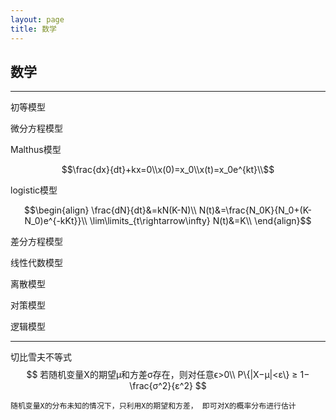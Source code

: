 ```yaml
---
layout: page
title: 数学
---
```


## 数学

<script type="text/javascript"
src="https://cdnjs.cloudflare.com/ajax/libs/mathjax/2.7.3/MathJax.js?config=TeX-AMS-MML_HTMLorMML">
</script>

---

初等模型

微分方程模型

Malthus模型

$$\frac{dx}{dt}+kx=0\\x(0)=x_0\\x(t)=x_0e^{kt}\\$$

logistic模型

$$\begin{align}
\frac{dN}{dt}&=kN(K-N)\\
N(t)&=\frac{N_0K}{N_0+(K-N_0)e^{-kKt}}\\ \lim\limits_{t\rightarrow\infty} N(t)&=K\\
\end{align}$$

差分方程模型

线性代数模型

离散模型

对策模型

逻辑模型

---

切比雪夫不等式
$$
若随机变量X的期望μ和方差σ存在，则对任意ϵ>0\\
P\{|X−μ|<ε\} ≥ 1−\frac{σ^2}{ε^2}
$$

	随机变量X的分布未知的情况下，只利用X的期望和方差， 即可对X的概率分布进行估计

